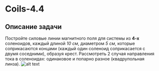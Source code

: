 # Coils-4.4
## Описание задачи
Постройте силовые линии магнитного поля для системы из **4-х** соленоидов, каждый длиной _10 см_, диаметром _5 см_, которые соприкасаются концами (каждый один соленоид соприкасается с двумя соседними), образуя крест. Рассмотреть 2 случая направления тока в соленоидах: одинаковое и попарно разное (квадрупольная линза).
![alt text](https://raw.githubusercontent.com/q-eth/Coils-4.4/a7b37a8/c44.png)
